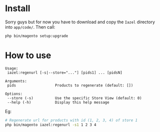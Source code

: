 # Install
Sorry guys but for now you have to download and copy the `Iazel` directory into `app/code/`.
Then call:
```sh
php bin/magento setup:upgrade
```

# How to use
```
Usage:
 iazel:regenurl [-s|--store="..."] [pids1] ... [pidsN]

Arguments:
 pids                  Products to regenerate (default: [])

Options:
 --store (-s)          Use the specific Store View (default: 0)
 --help (-h)           Display this help message
```

Eg:
```sh
# Regenerate url for products with id (1, 2, 3, 4) of store 1
php bin/magento iazel:regenurl -s1 1 2 3 4
```
